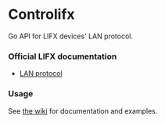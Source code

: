 # Controlifx
Go API for LIFX devices' LAN protocol.

### Official LIFX documentation
- [LAN protocol](https://lan.developer.lifx.com/)

### Usage
See [the wiki](https://github.com/bionicrm/controlifx/wiki) for documentation
and examples.
